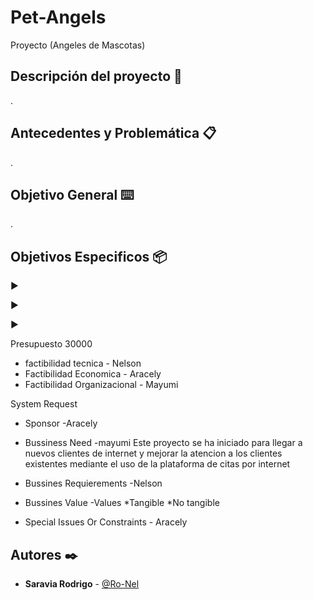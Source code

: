 # Pet-Angels
Proyecto (Angeles de Mascotas)
## Descripción del proyecto 🚀

.
## Antecedentes y Problemática 📋

.
## Objetivo General ⌨️

.
## Objetivos Especificos 📦

►  

►  

►  
 
Presupuesto 30000 
- factibilidad tecnica - Nelson
- Factibilidad Economica - Aracely
- Factibilidad Organizacional - Mayumi

System Request

- Sponsor -Aracely
- Bussiness Need -mayumi
  Este proyecto se ha iniciado para llegar a nuevos clientes de internet y mejorar la atencion a los clientes existentes mediante el uso de la plataforma de citas por internet 

- Bussines Requierements -Nelson
- Bussines Value -Values
	*Tangible
	*No tangible
- Special Issues Or Constraints - Aracely

## Autores ✒️
* **Saravia Rodrigo** - [@Ro-Nel](https://github.com/Ro-Nel)


